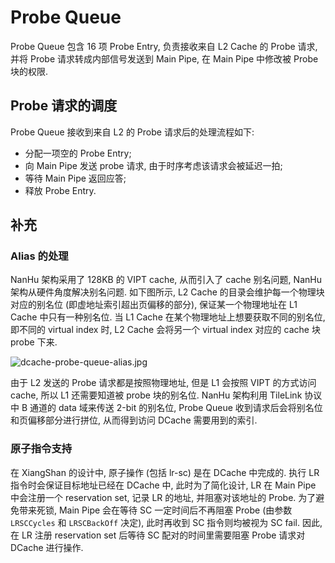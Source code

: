 # Probe Queue

Probe Queue 包含 16 项 Probe Entry, 负责接收来自 L2 Cache 的 Probe 请求, 并将 Probe 请求转成内部信号发送到 Main Pipe, 在 Main Pipe 中修改被 Probe 块的权限.

## Probe 请求的调度

Probe Queue 接收到来自 L2 的 Probe 请求后的处理流程如下:

* 分配一项空的 Probe Entry;
* 向 Main Pipe 发送 probe 请求, 由于时序考虑该请求会被延迟一拍;
* 等待 Main Pipe 返回应答;
* 释放 Probe Entry.

## 补充

### Alias 的处理

NanHu 架构采用了 128KB 的 VIPT cache, 从而引入了 cache 别名问题, NanHu 架构从硬件角度解决别名问题. 如下图所示, L2 Cache 的目录会维护每一个物理块对应的别名位 (即虚地址索引超出页偏移的部分), 保证某一个物理地址在 L1 Cache 中只有一种别名位. 当 L1 Cache 在某个物理地址上想要获取不同的别名位, 即不同的 virtual index 时, L2 Cache 会将另一个 virtual index 对应的 cache 块 probe 下来.

![dcache-probe-queue-alias.jpg](../../figs/memblock/dcache-probe-queue-alias.jpg)

由于 L2 发送的 Probe 请求都是按照物理地址, 但是 L1 会按照 VIPT 的方式访问 cache, 所以 L1 还需要知道被 probe 块的别名位. NanHu 架构利用 TileLink 协议中 B 通道的 data 域来传送 2-bit 的别名位, Probe Queue 收到请求后会将别名位和页偏移部分进行拼位, 从而得到访问 DCache 需要用到的索引.

### 原子指令支持

在 XiangShan 的设计中, 原子操作 (包括 lr-sc) 是在 DCache 中完成的. 执行 LR 指令时会保证目标地址已经在 DCache 中, 此时为了简化设计, LR 在 Main Pipe 中会注册一个 reservation set, 记录 LR 的地址, 并阻塞对该地址的 Probe. 为了避免带来死锁, Main Pipe 会在等待 SC 一定时间后不再阻塞 Probe (由参数 `LRSCCycles` 和 `LRSCBackOff` 决定), 此时再收到 SC 指令则均被视为 SC fail. 因此, 在 LR 注册 reservation set 后等待 SC 配对的时间里需要阻塞 Probe 请求对 DCache 进行操作.
